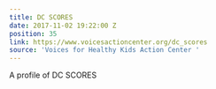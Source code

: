 ```yaml
---
title: DC SCORES
date: 2017-11-02 19:22:00 Z
position: 35
link: https://www.voicesactioncenter.org/dc_scores
source: 'Voices for Healthy Kids Action Center '
---
```


A profile of DC SCORES 